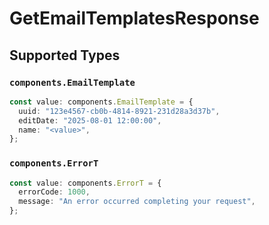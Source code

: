 # GetEmailTemplatesResponse


## Supported Types

### `components.EmailTemplate`

```typescript
const value: components.EmailTemplate = {
  uuid: "123e4567-cb0b-4814-8921-231d28a3d37b",
  editDate: "2025-08-01 12:00:00",
  name: "<value>",
};
```

### `components.ErrorT`

```typescript
const value: components.ErrorT = {
  errorCode: 1000,
  message: "An error occurred completing your request",
};
```

